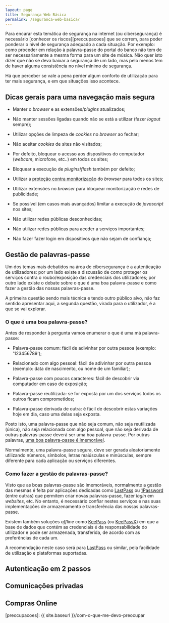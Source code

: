 ```yaml
---
layout: page
title: Segurança Web Básica
permalink: /seguranca-web-basica/
---
```


Para encarar esta temática de segurança na internet (ou cibersegurança) é necessário [conhecer os riscos][preocupacoes] que se correm, para poder ponderar o nível de segurança adequado a cada situação. Por exemplo: como proceder em relação à palavra-passe do portal do banco não tem de ser necessariamente a mesma forma para um site de música. Não quer isto dizer que não se deva baixar a segurança de um lado, mas pelo menos tem de haver alguma consistência no nível mínimo de segurança.

Há que perceber se vale a pena perder algum conforto de utilização para ter mais segurança, e em que situações isso acontece.

## Dicas gerais para uma navegação mais segura

* Manter o *browser* e as extensões/*plugins* atualizados;

* Não manter sessões ligadas quando não se está a utilizar (fazer *logout* sempre);

* Utilizar opções de limpeza de *cookies* no *browser* ao fechar;

* Não aceitar *cookies* de sites não visitados;

* Por defeito, bloquear o acesso aos dispositivos do computador (*webcam*, microfone, etc..) em todos os sites;

* Bloquear a execução de *plugins*/*flash* também por defeito;

* Utilizar a [proteção contra monitorização][trackingprotection] do *browser* para todos os sites;

* Utilizar extensões no *browser* para bloquear monitorização e redes de publicidade;

* Se possível (em casos mais avançados) limitar a execução de *javascript* nos sites;

* Não utilizar redes públicas desconhecidas;

* Não utilizar redes públicas para aceder a serviços importantes;

* Não fazer fazer login em dispositivos que não sejam de confiança;

## Gestão de palavras-passe

Um dos temas mais debatidos na área de cibersegurança é a autenticação de utilizadores: por um lado existe a discussão de como proteger os serviços contra o roubo/exposição das credenciais dos utilizadores; por outro lado existe o debate sobre o que é uma boa palavra-passe e como fazer a gestão das nossas palavras-passe.

A primeira questão sendo mais técnica e tendo outro público alvo, não faz sentido apresentar aqui, a segunda questão, virada para o utilizador, é a que se vai explorar.

### O que é uma boa palavra-passe?

Antes de responder à pergunta vamos enumerar o que é uma má palavra-passe:

* Palavra-passe comum: fácil de adivinhar por outra pessoa (exemplo: '123456789');

* Relacionado com algo pessoal: fácil de adivinhar por outra pessoa (exemplo: data de nascimento, ou nome de um familiar);

* Palavra-passe com poucos caracteres: fácil de descobrir via computador em caso de exposição;

* Palavra-passe reutilizada: se for exposta por um dos serviços todos os outros ficam comprometidos;

* Palavra-passe derivada de outra: é fácil de descobrir estas variações hoje em dia, caso uma delas seja exposta.

Posto isto, uma palavra-passe que não seja comum, não seja reutilizada (única), não seja relacionada com algo pessoal, que não seja derivada de outras palavras-passe deverá ser uma boa palavra-passe. Por outras palavras, [uma boa palavra-passe é imemorável][securepassword].

Normalmente, uma palavra-passe segura, deve ser gerada aleatoriamente utilizando números, símbolos, letras maiúsculas e minúsculas, sempre diferente para cada aplicação ou serviços diferentes.

### Como fazer a gestão de palavras-passe?

Visto que as boas palavras-passe são imemoráveis, normalmente a gestão das mesmas é feita por aplicações dedicadas como [LastPass][lastpass] ou [1Password][onepassword] (entre outras) que permitem criar novas palavras-passe, fazer *login* em *websites*, etc. No entanto, é necessário confiar nestes serviços e nas suas implementações de armazenamento e transferência das nossas palavras-passe.

Existem também soluções *offline* como [KeePass][keepass] (ou [KeePassX][keepassx]) em que a base de dados que contém as credenciais é da responsabilidade do utilizador e pode ser armazenada, transferida, de acordo com as preferências de cada um.

A recomendação neste caso será para [LastPass][lastpass] ou similar, pela facilidade de utilização e plataformas suportadas.

## Autenticação em 2 passos

## Comunicações privadas

## Compras Online


[trackingprotection]: https://support.mozilla.org/pt-PT/kb/protecao-contra-monitorizacao-na-navegacao-privada
[securepassword]: https://www.troyhunt.com/only-secure-password-is-one-you-cant/
[lastpass]: https://www.lastpass.com/
[onepassword]: https://1password.com/
[keepass]: http://keepass.info/
[keepassx]: https://www.keepassx.org
[preocupacoes]: {{ site.baseurl }}/com-o-que-me-devo-preocupar